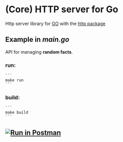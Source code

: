 # (Core) HTTP server for Go
Http server library for <a href="https://go.dev" target="_blank">GO</a> with the <a href="https://pkg.go.dev/net/http" target="_blank">http package</a>

## Example in *main.go*
API for managing **random facts**.

### run:
    ```
    make run
    ```
### build:
    ```
    make build
    ```
## [![Run in Postman](https://run.pstmn.io/button.svg)](https://app.getpostman.com/run-collection/20965100-0ae56b7f-4db6-4f48-8fee-7381ac5c1423?action=collection%2Ffork&collection-url=entityId%3D20965100-0ae56b7f-4db6-4f48-8fee-7381ac5c1423%26entityType%3Dcollection%26workspaceId%3Dd7133bd4-d700-48e5-89ef-f37f79a9339a)